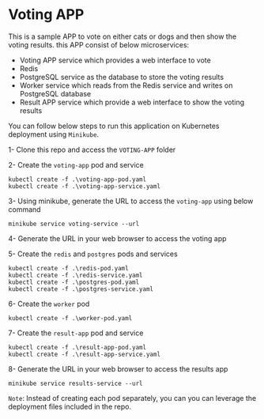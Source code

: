 # Voting APP

This is a sample APP to vote on either cats or dogs and then show the voting results. this APP consist of below microservices:
- Voting APP service which provides a web interface to vote
- Redis
- PostgreSQL service as the database to store the voting results
- Worker service which reads from the Redis service and writes on PostgreSQL database
- Result APP service which provide a web interface to show the voting results

You can follow below steps to run this application on Kubernetes deployment using `Minikube`.

1- Clone this repo and access the `VOTING-APP` folder

2- Create the `voting-app` pod and service
```
kubectl create -f .\voting-app-pod.yaml
kubectl create -f .\voting-app-service.yaml
```
3- Using minikube, generate the URL to access the `voting-app` using below command
```
minikube service voting-service --url
```
4- Generate the URL in your web browser to access the voting app

5- Create the `redis` and `postgres` pods and services
```
kubectl create -f .\redis-pod.yaml
kubectl create -f .\redis-service.yaml
kubectl create -f .\postgres-pod.yaml
kubectl create -f .\postgres-service.yaml
```
6- Create the `worker` pod
```
kubectl create -f .\worker-pod.yaml
```
7- Create the `result-app` pod and service
```
kubectl create -f .\result-app-pod.yaml
kubectl create -f .\result-app-service.yaml
```
8- Generate the URL in your web browser to access the results app
```
minikube service results-service --url

```

`Note`: Instead of creating each pod separately, you can you can leverage the deployment files included in the repo.